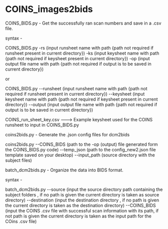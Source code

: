 # COINS_images2bids

COINS_BIDS.py - Get the successfully ran scan numbers and save in a .csv file.

syntax - 

COINS_BIDS.py -rs (input runsheet name with path {path not required if runsheet present in current directory}) -ks (input keysheet name with path {path not required if keysheet present in current directory}) -op (input output file name with path {path not required if output is to be saved in current directory}) 

or

COINS_BIDS.py --runsheet (input runsheet name with path {path not required if runsheet present in current directory}) --keysheet (input keysheet name with path {path not required if keysheet present in current directory}) --output (input output file name with path {path not required if output is to be saved in current directory})

COINS_run_sheet_key.csv ---> Example keysheet used for the COINS runsheet to input in COINS_BIDS.py

coins2bids.py - Generate the .json config files for dcm2bids 

coins2bids.py --COINS_BIDS (path to the -op (output) file generated form the COINS_BIDS.py code) --temp_json (path to the config_new2.json file template saved on your desktop) --input_path (source directory with the subject files)

batch_dcm2bids.py - Organize the data into BIDS format.

syntax - 

batch_dcm2bids.py --source (input the source directory path containing the subject folders , if no path is given the current directory is taken as source directory) --destination (input the destination directory , if no path is given the current directory is taken as the destination directory) --COINS_BIDS (input the COINS .csv file with successful scan information with its path, if not path is given the current directory is taken as the input path for the COins .csv file)


